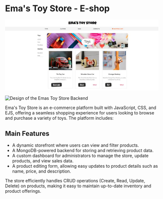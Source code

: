 # Ema's Toy Store - E-shop

![Design of the Emas Toy Store](./public/images/toy-store-screenshot.jpg)

![Design of the Emas Toy Store Backend](./public/images/toy-store-admin-screenshot.jpg)

Ema's Toy Store is an e-commerce platform built with JavaScript, CSS, and EJS, offering a seamless shopping experience for users looking to browse and purchase a variety of toys. The platform includes:

## Main Features

- A dynamic storefront where users can view and filter products.
- A MongoDB-powered backend for storing and retrieving product data.
- A custom dashboard for administrators to manage the store, update products, and view sales data.
- A product editing form, allowing easy updates to product details such as name, price, and description.

The store efficiently handles CRUD operations (Create, Read, Update, Delete) on products, making it easy to maintain up-to-date inventory and product offerings.
